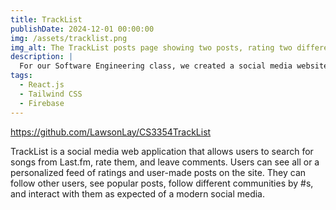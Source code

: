 ```yaml
---
title: TrackList
publishDate: 2024-12-01 00:00:00
img: /assets/tracklist.png
img_alt: The TrackList posts page showing two posts, rating two different songs.
description: |
  For our Software Engineering class, we created a social media website focused around rating music and connecting people with similar tastes.
tags:
  - React.js
  - Tailwind CSS
  - Firebase
---
```


https://github.com/LawsonLay/CS3354TrackList

TrackList is a social media web application that allows users to search for songs from Last.fm, rate them, and leave comments. Users can see all or a personalized feed of ratings and user-made posts on the site. They can follow other users, see popular posts, follow different communities by #s, and interact with them as expected of a modern social media.
